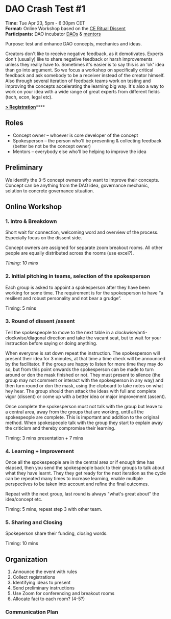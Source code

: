 # DAO Crash Test \#1

**Time:** Tue Apr 23, 5pm - 6:30pm CET  
**Format:** Online Workshop based on the [CE Ritual Dissent](https://cognitive-edge.com/methods/ritual-dissent/)  
**Participants:** DAO incubator [DAOs](../dao/) & [mentors](../mentors.md)

Purpose: test and enhance DAO concepts, mechanics and ideas.

Creators don't like to receive negative feedback, as it demotivates. Experts don't \(usually\) like to share negative feedback or harsh improvements unless they really have to. Sometimes it's easier is to say this is an 'ok' idea than go into argument. So we focus a workshop on specifically critical feedback and ask somebody to be a receiver instead of the creator himself. Also through several iteration of feedback teams work on testing and improving the concepts accelerating the learning big way. It's also a way to work on your idea with a wide range of great experts from different fields \(tech, econ, legal etc\). 

[**&gt; Registration**](https://docs.google.com/forms/d/e/1FAIpQLScTdgDAFykFMhoPj6vwYSKlt-EQQNGERtkKEG0llNI7BT1ndQ/viewform)\*\*\*\*

## Roles

* Concept owner – whoever is core developer of the concept
* Spokesperson – the person who'll be presenting & collecting feedback \(better be not be the concept owner\)
* Mentors – everybody else who'll be helping to improve the idea

## Preliminary

We identify the 3-5 concept owners who want to improve their concepts. Concept can be anything from the DAO idea, governance mechanic, solution to concrete governance situation. 

## Online Workshop

### 1. Intro & Breakdown

Short wait for connection, welcoming word and overview of the process. Especially focus on the dissent side.

Concept owners are assigned for separate zoom breakout rooms. All other people are equally distributed across the rooms \(use excel?\).

_Timing: 10 mins_

### 2. Initial pitching in teams, selection of the spokesperson

Each group is asked to appoint a spokesperson after they have been working for some time. The requirement is for the spokesperson to have “a resilient and robust personality and not bear a grudge”.

Timing: 5 mins

### 3. Round of dissent /assent

Tell the spokespeople to move to the next table in a clockwise/anti-clockwise/diagonal direction and take the vacant seat, but to wait for your instruction before saying or doing anything.

When everyone is sat down repeat the instruction. The spokesperson will present their idea for 3 minutes, at that time a time check will be announced by the facilitator. If the group are happy to listen for more time they may do so, but from this point onwards the spokesperson can be made to turn around or don the mask finished or not. They must present to silence \(the group may not comment or interact with the spokesperson in any way\) and then turn round or don the mask, using the clipboard to take notes on what hey hear. The group should then attack the ideas with full and complete vigor \(dissent\) or come up with a better idea or major improvement \(assent\).

Once complete the spokesperson must not talk with the group but leave to a central area, away from the groups that are working, until all the spokespeople are complete. This is important and addition to the original method. When spokespeople talk with the group they start to explain away the criticism and thereby compromise their learning.

Timing: 3 mins presentation + 7 mins

### 4. Learning + Improvement

Once all the spokespeople are in the central area or if enough time has elapsed, then you send the spokespeople back to their groups to talk about what they have learnt. They they get ready for the next iteration as the cycle can be repeated many times to increase learning, enable multiple perspectives to be taken into account and refine the final outcomes.

Repeat with the next group, last round is always "what's great about" the idea/concept etc.

Timing: 5 mins, repeat step 3 with other team.

### 5. Sharing and Closing

Spokeperson share their funding, closing words.

Timing: 10 mins

## Organization

1. Announce the event with rules
2. Collect registrations
3. Identifying ideas to present 
4. Send preliminary instructions
5. Use Zoom for conferencing and breakout rooms
6. Allocate faci to each room? \(4-5?\)

### Communication Plan

